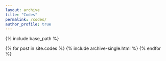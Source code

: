 ```yaml
---
layout: archive
title: "Codes"
permalink: /codes/
author_profile: true
---
```


{% include base_path %}

{% for post in site.codes %}
  {% include archive-single.html %}
{% endfor %}
